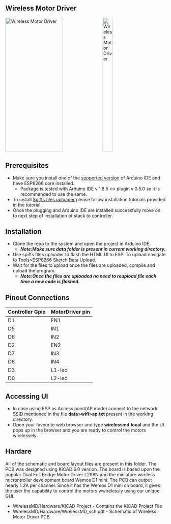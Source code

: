 ## Wireless Motor Driver ##

<p float="left">
<img src="https://github.com/saiaravind19/WirelessMD/blob/main/Hardware/images/Robot.jpg" width =60%  height= 420 title="Wireless Motor Driver"/> 
     
<img src="https://github.com/saiaravind19/WirelessMD/blob/main/Hardware/images/WirelessMD.jpg" width =25%  height= 420 title="Wireless Motor Driver"/> 
</p>








## Prerequisites 
- Make sure you install one of the [supported version](https://www.arduino.cc/en/software/OldSoftwareReleases) of Arduino IDE and have ESP8266 core installed.
     - Package is tested with Arduino IDE v 1.8.5  <-> plugin v 0.5.0 so it is recommended to use the same.
- To install [Spiffs files uploader](https://github.com/me-no-dev/arduino-esp32fs-plugin) please follow installation tutorials provided in the tutorial.
- Once the plugging and Arduino IDE are installed successfully move on to next step of  installation of stack to controller.

## Installation
- Clone the repo to the system  and open the project in Arduino IDE.
  -  _**Note:Make sure data folder is present in current working directory.**_
- Use spiffs files uploader to flash the HTML UI to ESP. To upload navigate to Tools>ESP8266 Sketch Data Upload.
- Wait for the files to upload once the files are uploaded, compile and upload the program.
     - _**Note:Once the files are uploaded no need to reupload file each time a new code is flashed.**_ 

## Pinout Connections

| Controller Gpio  | MotorDriver pin|
| ------ | ------ |
|    D1    | EN1       |
|    D5    | IN1       |
|    D6   | IN2       |
|    D2    | EN2       |
|    D7    | IN3       |
|    D8   | IN4       |
|    D3    | L1-led       |
|    D0    | L2-led       |

## Accessing UI
- In case using ESP as Access point(AP mode) connect to the network SSID mentioned in the file **data>wifi>ap.txt** present in the working directory.
- Open your favourite web browser and type **wirelessmd.local** and the UI pops up in the browser and you are ready to control the motors wirelessely.

## Hardare
  All of the schematic and board layout files are present in this folder. The PCB was designed using KiCAD 6.0 version.
The board is based upon the popular Dual Full Bridge Motor Driver L298N and the miniature wireless microntroller development board Wemos D1 mini. The PCB can output nearly 1.2A per channel. Since it has the Wemos D1 mini on board, it gives the user the capability to control the motors wwirelessly using our unique GUI.

- WirelessMD/Hardware/KiCAD Project - Contains the KiCAD Project File 
- WirelessMD/Hardware/WirelessMD_sch.pdf - Schematic of Wireless Motor Driver PCB
